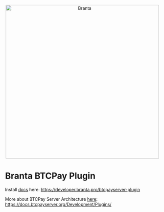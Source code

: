 <p align="center">
  <picture>
    <source media="(prefers-color-scheme: dark)" srcset="https://github.com/BrantaOps/Assets/blob/main/svg/logo-white.svg?raw=true">
    <source media="(prefers-color-scheme: light)" srcset="https://github.com/BrantaOps/Assets/blob/main/svg/logo-black.svg?raw=true">
    <img alt="Branta" src="Branta/Assets/goldblackcropped.jpg" width="500">
  </picture>
</p>

# Branta BTCPay Plugin

Install [docs](https://developer.branta.pro/btcpayserver-plugin) here: https://developer.branta.pro/btcpayserver-plugin

More about BTCPay Server Architecture [here](https://docs.btcpayserver.org/Development/Plugins/): https://docs.btcpayserver.org/Development/Plugins/
